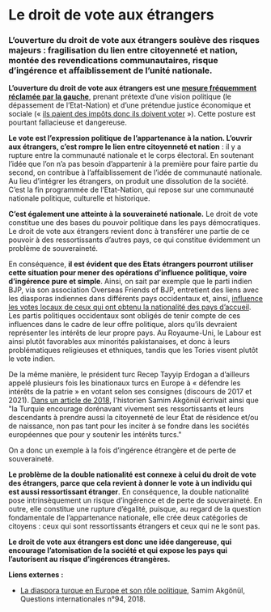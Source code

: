 # Le droit de vote aux étrangers

### L’ouverture du droit de vote aux étrangers soulève des risques majeurs : fragilisation du lien entre citoyenneté et nation, montée des revendications communautaires, risque d’ingérence et affaiblissement de l’unité nationale.

**L’ouverture du droit de vote aux étrangers est une** [**mesure fréquemment réclamée par la gauche**](https://x.com/ErsiliaSoudais/status/1777704018933923953), prenant prétexte d’une vision politique (le dépassement de l’Etat-Nation) et d’une prétendue justice économique et sociale (« [ils paient des impôts donc ils doivent voter](les-etrangers-paient-des-impots-donc-ils-doivent-voter.md) »). Cette posture est pourtant fallacieuse et dangereuse.

**Le vote est l’expression politique de l’appartenance à la nation. L’ouvrir aux étrangers, c’est rompre le lien entre citoyenneté et nation** : il y a rupture entre la communauté nationale et le corps électoral. En soutenant l’idée que l’on n’a pas besoin d’appartenir à la première pour faire partie du second, on contribue à l’affaiblissement de l’idée de communauté nationale. Au lieu d’intégrer les étrangers, on produit une dissolution de la société. C’est la fin programmée de l’Etat-Nation, qui repose sur une communauté nationale politique, culturelle et historique.

**C’est également une atteinte à la souveraineté nationale.** Le droit de vote constitue une des bases du pouvoir politique dans les pays démocratiques. Le droit de vote aux étrangers revient donc à transférer une partie de ce pouvoir à des ressortissants d’autres pays, ce qui constitue évidemment un problème de souveraineté.

En conséquence, **il est évident que des Etats étrangers pourront utiliser cette situation pour mener des opérations d’influence politique, voire d’ingérence pure et simple**. Ainsi, on sait par exemple que le parti indien BJP, via son association Overseas Friends of BJP, entretient des liens avec les diasporas indiennes dans différents pays occidentaux et, ainsi, [influence les votes locaux de ceux qui ont obtenu la nationalité des pays d’accueil](https://thecritic.co.uk/the-modi-fication-of-british-politics/). Les partis politiques occidentaux sont obligés de tenir compte de ces influences dans le cadre de leur offre politique, alors qu’ils devraient représenter les intérêts de leur propre pays. Au Royaume-Uni, le Labour est ainsi plutôt favorables aux minorités pakistanaises, et donc à leurs problématiques religieuses et ethniques, tandis que les Tories visent plutôt le vote indien.

De la même manière, le président turc Recep Tayyip Erdogan a d’ailleurs appelé plusieurs fois les binationaux turcs en Europe à « défendre les intérêts de la patrie » en votant selon ses consignes (discours de 2017 et 2021). [Dans un article de 2018](https://shs.cairn.info/publications-de-samim-akgonul--4845?lang=fr), l'historien Samim Akgönül écrivait ainsi que "la Turquie encourage dorénavant vivement ses ressortissants et leurs descendants à prendre aussi la citoyenneté de leur État de résidence et/ou de naissance, non pas tant pour les inciter à se fondre dans les sociétés européennes que pour y soutenir les intérêts turcs."

On a donc un exemple à la fois d’ingérence étrangère et de perte de souveraineté.

**Le problème de la double nationalité est connexe à celui du droit de vote des étrangers, parce que cela revient à donner le vote à un individu qui est aussi ressortissant étranger**. En conséquence, la double nationalité pose intrinsèquement un risque d’ingérence et de perte de souveraineté. En outre, elle constitue une rupture d’égalité, puisque, au regard de la question fondamentale de l’appartenance nationale, elle crée deux catégories de citoyens : ceux qui sont ressortissants étrangers et ceux qui ne le sont pas.

**Le droit de vote aux étrangers est donc une idée dangereuse, qui encourage l’atomisation de la société et qui expose les pays qui l’autorisent au risque d’ingérences étrangères.**



**Liens externes :**

* [La diaspora turque en Europe et son rôle politique](https://shs.cairn.info/magazine-questions-internationales-2018-6-page-77?lang=fr\&ref=doi), Samim Akgönül, Questions internationales n°94, 2018.
